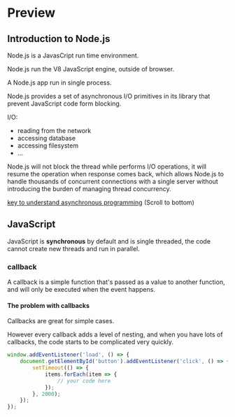 # Preview

## Introduction to Node.js

Node.js is a JavasCript run time environment.

Node.js run the V8 JavaScript engine, outside of browser.

A Node.js app run in single process.

Node.js provides a set of asynchronous I/O primitives in its library that prevent JavaScript code form blocking.

I/O:

- reading from the network
- accessing database
- accessing filesystem
- $\dots$

Node.js will not block the thread while performs I/O operations, it will resume the operation when response comes back, which allows Node.js to handle thousands of concurrent connections with a single server without introducing the burden of managing thread concurrency.

[key to understand asynchronous programming](https://nodejs.dev/learn/how-much-javascript-do-you-need-to-know-to-use-nodejs) (Scroll to bottom)

## JavaScript

JavaScript is **synchronous** by default and is single threaded, the code cannot create new threads and run in parallel.

### callback

A callback is a simple function that's passed as a value to another function, and will only be executed when the event happens.

#### The problem with callbacks

Callbacks are great for simple cases.

However every callback adds a level of nesting, and when you have lots of callbacks, the code starts to be complicated  very quickly.

```javascript
window.addEventListener('load', () => {
    document.getElementById('button').addEventListener('click', () => {
        setTimeout(() => {
            items.forEach(item => {
                // your code here
            });
        }, 2000);
    });
});
```
